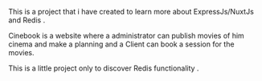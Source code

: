 This is a project that i have created to learn more about ExpressJs/NuxtJs and Redis .

Cinebook is a website where a administrator can publish movies of him cinema and make a planning and a Client can book a session for the movies.

This is a little project only to discover Redis functionality .
